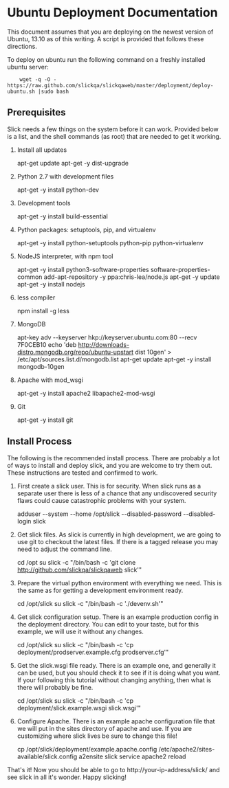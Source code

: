 Ubuntu Deployment Documentation
===============================

This document assumes that you are deploying on the newest version of Ubuntu,
13.10 as of this writing.  A script is provided that follows these directions.

To deploy on ubuntu run the following command on a freshly installed ubuntu
server:

        wget -q -O - https://raw.github.com/slickqa/slickqaweb/master/deployment/deploy-ubuntu.sh |sudo bash

Prerequisites
-------------

Slick needs a few things on the system before it can work.  Provided below
is a list, and the shell commands (as root) that are needed to get it working.

  1. Install all updates

        apt-get update
        apt-get -y dist-upgrade
  2. Python 2.7 with development files
     
        apt-get -y install python-dev
  3. Development tools

        apt-get -y install build-essential
  4. Python packages: setuptools, pip, and virtualenv

        apt-get -y install python-setuptools python-pip python-virtualenv
  5. NodeJS interpreter, with npm tool

        apt-get -y install python3-software-properties software-properties-common
        add-apt-repository -y ppa:chris-lea/node.js
        apt-get -y update
        apt-get -y install nodejs
  6. less compiler

        npm install -g less
  7. MongoDB

        apt-key adv --keyserver hkp://keyserver.ubuntu.com:80 --recv 7F0CEB10
        echo 'deb http://downloads-distro.mongodb.org/repo/ubuntu-upstart dist 10gen' > /etc/apt/sources.list.d/mongodb.list
        apt-get update
        apt-get -y install mongodb-10gen
  7. Apache with mod_wsgi

        apt-get -y install apache2 libapache2-mod-wsgi

  8. Git

        apt-get -y install git


Install Process
---------------

The following is the recommended install process. There are probably a lot of ways to
install and deploy slick, and you are welcome to try them out.  These instructions are
tested and confirmed to work.

  1. First create a slick user.  This is for security.  When slick runs as a separate user
     there is less of a chance that any undiscovered security flaws could cause catastrophic
     problems with your system.

        adduser --system --home /opt/slick --disabled-password --disabled-login slick
  2. Get slick files.  As slick is currently in high development, we are going to use git to
     checkout the latest files.  If there is a tagged release you may need to adjust the
     command line.

        cd /opt
        su slick -c "/bin/bash -c 'git clone http://github.com/slickqa/slickqaweb slick'"
  3. Prepare the virtual python environment with everything we need.  This is the same as
     for getting a development environment ready.
        
        cd /opt/slick
        su slick -c "/bin/bash -c './devenv.sh'"
  4. Get slick configuration setup.  There is an example production config in the deployment
     directory.  You can edit to your taste, but for this example, we will use it without
     any changes.
     
        cd /opt/slick
        su slick -c "/bin/bash -c 'cp deployment/prodserver.example.cfg prodserver.cfg'"

  5. Get the slick.wsgi file ready.  There is an example one, and generally it can be used,
     but you should check it to see if it is doing what you want.  If your following this
     tutorial without changing anything, then what is there will probably be fine.

        cd /opt/slick
        su slick -c "/bin/bash -c 'cp deployment/slick.example.wsgi slick.wsgi'"
  6. Configure Apache.  There is an example apache configuration file that we will put
     in the sites directory of apache and use.  If you are customizing where slick lives
     be sure to change this file!

        cp /opt/slick/deployment/example.apache.config /etc/apache2/sites-available/slick.config
        a2ensite slick
        service apache2 reload

That's it!  Now you should be able to go to http://your-ip-address/slick/ and see slick in all
it's wonder.  Happy slicking!

